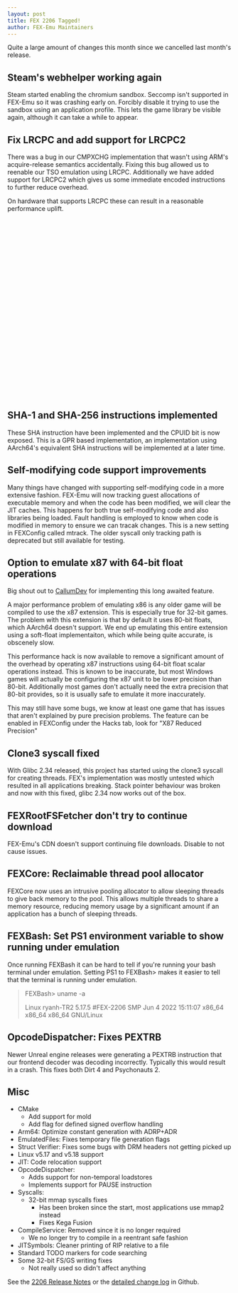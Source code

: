 ```yaml
---
layout: post
title: FEX 2206 Tagged!
author: FEX-Emu Maintainers
---
```

<script src="http://ajax.googleapis.com/ajax/libs/jquery/1.8.2/jquery.min.js">
</script>
<script src="http://code.highcharts.com/highcharts.js">
</script>
<script src="http://code.highcharts.com/modules/exporting.js">
</script>

Quite a large amount of changes this month since we cancelled last month's release.

## Steam's webhelper working again
Steam started enabling the chromium sandbox. Seccomp isn't supported in FEX-Emu so it was crashing early on.
Forcibly disable it trying to use the sandbox using an application profile.
This lets the game library be visible again, although it can take a while to appear.

## Fix LRCPC and add support for LRCPC2
There was a bug in our CMPXCHG implementation that wasn't using ARM's acquire-release semantics accidentally.
Fixing this bug allowed us to reenable our TSO emulation using LRCPC.
Additionally we have added support for LRCPC2 which gives us some immediate encoded instructions to further reduce overhead.

On hardware that supports LRCPC these can result in a reasonable performance uplift.
<div id="lcpc_graph" style="min-width: 310px; height: 400px; margin: 0 auto">
</div>

## SHA-1 and SHA-256 instructions implemented
These SHA instruction have been implemented and the CPUID bit is now exposed.
This is a GPR based implementation, an implementation using AArch64's equivalent SHA instructions will be implemented at a later time.

## Self-modifying code support improvements
Many things have changed with supporting self-modifying code in a more extensive fashion.
FEX-Emu will now tracking guest allocations of executable memory and when the code has been modified, we will clear the JIT caches.
This happens for both true self-modifying code and also libraries being loaded.
Fault handling is employed to know when code is modified in memory to ensure we can tracak changes.
This is a new setting in FEXConfig called mtrack. The older syscall only tracking path is deprecated but still available for testing.

## Option to emulate x87 with 64-bit float operations
Big shout out to [CallumDev](https://github.com/CallumDev) for implementing this long awaited feature.

A major performance problem of emulating x86 is any older game will be compiled to use the x87 extension. This is especially true for 32-bit games.
The problem with this extension is that by default it uses 80-bit floats, which AArch64 doesn't support.
We end up emulating this entire extension using a soft-float implementaiton, which while being quite accurate, is obscenely slow.

This performance hack is now available to remove a significant amount of the overhead by operating x87 instructions using 64-bit float scalar
operations instead.
This is known to be inaccurate, but most Windows games will actually be configuring the x87 unit to be lower precision than 80-bit.
Additionally most games don't actually need the extra precision that 80-bit provides, so it is usually safe to emulate it more inaccurately.

This may still have some bugs, we know at least one game that has issues that aren't explained by pure precision problems. The feature can be enabled
in FEXConfig under the Hacks tab, look for "X87 Reduced Precision"

## Clone3 syscall fixed
With Glibc 2.34 released, this project has started using the clone3 syscall for creating threads.
FEX's implementation was mostly untested which resulted in all applications breaking.
Stack pointer behaviour was broken and now with this fixed, glibc 2.34 now works out of the box.

## FEXRootFSFetcher don't try to continue download
FEX-Emu's CDN doesn't support continuing file downloads. Disable to not cause issues.

## FEXCore: Reclaimable thread pool allocator
FEXCore now uses an intrusive pooling allocator to allow sleeping threads to give back memory to the pool.
This allows multiple threads to share a memory resource, reducing memory usage by a significant amount if an application has a bunch of sleeping
threads.

## FEXBash: Set PS1 environment variable to show running under emulation
Once running FEXBash it can be hard to tell if you're running your bash terminal under emulation.
Setting PS1 to FEXBash> makes it easier to tell that the terminal is running under emulation.

> FEXBash> uname -a
>
> Linux ryanh-TR2 5.17.5 #FEX-2206 SMP Jun  4 2022 15:11:07 x86_64 x86_64 x86_64 GNU/Linux

## OpcodeDispatcher: Fixes PEXTRB
Newer Unreal engine releases were generating a PEXTRB instruction that our frontend decoder was decoding incorrectly.
Typically this would result in a crash.
This fixes both Dirt 4 and Psychonauts 2.

## Misc
* CMake
  * Add support for mold
  * Add flag for defined signed overflow handling
* Arm64: Optimize constant generation with ADRP+ADR
* EmulatedFiles: Fixes temporary file generation flags
* Struct Verifier: Fixes some bugs with DRM headers not getting picked up
* Linux v5.17 and v5.18 support
* JIT: Code relocation support
* OpcodeDispatcher:
  * Adds support for non-temporal loadstores
  * Implements support for PAUSE instruction
* Syscalls:
  * 32-bit mmap syscalls fixes
    * Has been broken since the start, most applications use mmap2 instead
    * Fixes Kega Fusion
* CompileService: Removed since it is no longer required
  * We no longer try to compile in a reentrant safe fashion
* JITSymbols: Cleaner printing of RIP relative to a file
* Standard TODO markers for code searching
* Some 32-bit FS/GS writing fixes
  * Not really used so didn't affect anything

See the [2206 Release Notes](https://github.com/FEX-Emu/FEX/releases/tag/FEX-2206) or the [detailed change log](https://github.com/FEX-Emu/FEX/compare/FEX-2204...FEX-2206) in Github.

<script type="text/javascript">
Highcharts.chart('lcpc_graph', {
    chart: {
        type: 'column'
    },
    title: {
        text: 'Snapdragon 888: Cortex-X1 Atomic versus LRCPC'
    },
    xAxis: {
        categories: [
            "Numeric",
            "String",
            "Bitfield",
            "FP emu",
            "Fourier",
            "Assignment",
            "Idea",
            "Huffman",
            "NN",
            "LU",
        ],
        crosshair: true
    },
    yAxis: {
        min: 0,
        title: {
            text: 'Bytemark Performance Improvement %'
        }
    },
        tooltip: {
        headerFormat: '<span style="font-size:10px">{point.key}</span><table>',
        pointFormat: '<tr><td style="color:{series.color};padding:0">{series.name}: </td>' +
            '<td style="padding:0"><b>{point.y:.1f}%</b></td></tr>',
        footerFormat: '</table>',
        shared: true,
        useHTML: true
    },
    plotOptions: {
        column: {
            pointPadding: 0.2,
            borderWidth: 0
        }
    },
    series: [{
        name: 'LRCPC',
        data: [
        12.19,
        0.59,
        14.56,
        40.78,
        1.53,
        6.13,
        8.07,
        44.41,
        11.11,
        -0.03]}]
});

</script>


